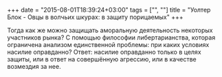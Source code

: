 +++
date = "2015-08-01T18:39:24+03:00"
tags = ["", ""]
title = "Уолтер Блок - Овцы в волчьих шкурах: в защиту порицаемых"
+++

Тогда как же можно защищать аморальную деятельность некоторых участников рынка?
С помощью философии либертарианства, которая ограничена анализом единственной
проблемы: при каких условиях насилие оправданно? Ответ: насилие оправданно
только в целях защиты, или в ответ на совершённую агрессию, или в качестве
возмездия за нее.
